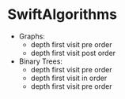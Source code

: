# SwiftAlgorithms

- Graphs:
  - depth first visit pre order
  - depth first visit post order
- Binary Trees:
  - depth first visit pre order
  - depth first visit in order
  - depth first visit pre order


